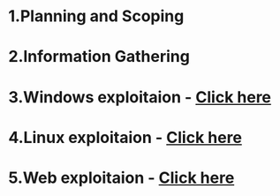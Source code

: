 # 1.Planning and Scoping 
# 2.Information Gathering
# 3.Windows exploitaion - [Click here](https://github.com/sarathlalup/Cyber-security/tree/master/Windows%20Exploitaion)
# 4.Linux exploitaion - [Click here](https://github.com/sarathlalup/Cyber-security/tree/master/Linux%20Exploitation)
# 5.Web exploitaion - [Click here](https://github.com/sarathlalup/Cyber-security/tree/master/Website%20Hacking)

